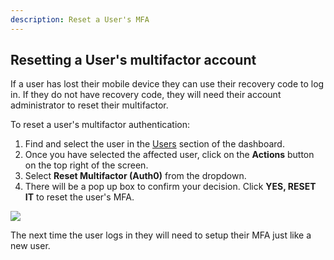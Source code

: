 ```yaml
---
description: Reset a User's MFA
---
```

## Resetting a User's multifactor account

If a user has lost their mobile device they can use their recovery code to log in. If they do not have recovery code, they will need their account administrator to reset their multifactor.

To reset a user's multifactor authentication:

1. Find and select the user in the [Users](${manage_url}/#/users) section of the dashboard.
2. Once you have selected the affected user, click on the **Actions** button on the top right of the screen. 
3. Select **Reset Multifactor (Auth0)** from the dropdown.
4. There will be a pop up box to confirm your decision.  Click **YES, RESET IT** to reset the user's MFA.

 ![](/media/articles/mfa/reset-mfa.png)

The next time the user logs in they will need to setup their MFA just like a new user.
